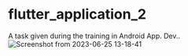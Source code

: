 # flutter_application_2

A task given during the training in Android App. Dev..
![Screenshot from 2023-06-25 13-18-41](https://github.com/thcainthry/Flutter/assets/93677978/67f73c9c-ac1a-420b-b801-91471d0466e7)
